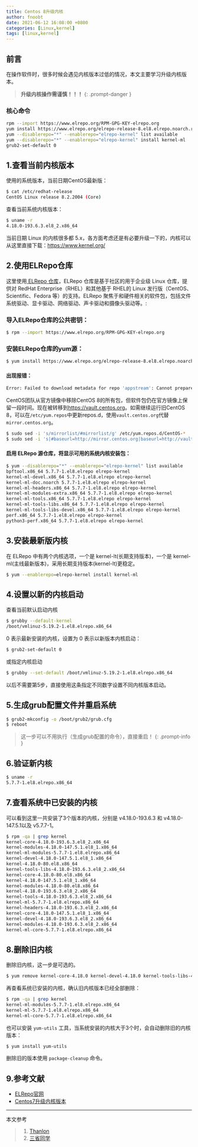 ```yaml
---
title: Centos 8升级内核
author: fnoobt
date: 2021-06-12 16:08:00 +0800
categories: [Linux,kernel]
tags: [linux,kernel]
---
```


## 前言

在操作软件时，很多时候会遇见内核版本过低的情况，本文主要学习升级内核版本。

> **升级内核操作需谨慎！！！**
{: .prompt-danger }

### 核心命令

```bash
rpm --import https://www.elrepo.org/RPM-GPG-KEY-elrepo.org
yum install https://www.elrepo.org/elrepo-release-8.el8.elrepo.noarch.rpm
yum --disablerepo="*" --enablerepo="elrepo-kernel" list available
yum --disablerepo="*" --enablerepo="elrepo-kernel" install kernel-ml
grub2-set-default 0
```

## 1.查看当前内核版本

使用的系统版本，当前日期CentOS最新版：

```bash
$ cat /etc/redhat-release 
CentOS Linux release 8.2.2004 (Core)
```

查看当前系统内核版本：

```bash
$ uname -r
4.18.0-193.6.3.el8_2.x86_64
```

当前日期 Linux 的内核很多都 5.x，各方面考虑还是有必要升级一下的，内核可以从这里直接下载：<https://www.kernel.org/>

## 2.使用ELRepo仓库

这里使用[ ELRepo 仓库](http://elrepo.org/tiki/tiki-index.php)，ELRepo 仓库是基于社区的用于企业级 Linux 仓库，提供对 RedHat Enterprise（RHEL）和其他基于 RHEL的 Linux 发行版（CentOS、Scientific、Fedora 等）的支持。ELRepo 聚焦于和硬件相关的软件包，包括文件系统驱动、显卡驱动、网络驱动、声卡驱动和摄像头驱动等。:

### 导入ELRepo仓库的公共密钥：

```bash
$ rpm --import https://www.elrepo.org/RPM-GPG-KEY-elrepo.org
```

### 安装ELRepo仓库的yum源：

```bash
$ yum install https://www.elrepo.org/elrepo-release-8.el8.elrepo.noarch.rpm
```

#### 出现报错：

```bash
Error: Failed to download metadata for repo 'appstream': Cannot prepare internal mirrorlist: No URLs in mirrorlist
```

CentOS团队从官方镜像中移除CentOS 8的所有包，但软件包仍在官方镜像上保留一段时间。现在被转移到<https://vault.centos.org>。如需继续运行旧CentOS 8，可以在`/etc/yum.repos`中更新repos.d，使用`vault.centos.org`代替`mirror.centos.org`。

```bash
$ sudo sed -i 's/mirrorlist/#mirrorlist/g' /etc/yum.repos.d/CentOS-*
$ sudo sed -i 's|#baseurl=http://mirror.centos.org|baseurl=http://vault.centos.org|g' /etc/yum.repos
```

#### 启用 ELRepo 源仓库，将显示可用的系统内核安装包：

```bash
$ yum --disablerepo="*" --enablerepo="elrepo-kernel" list available
bpftool.x86_64 5.7.7-1.el8.elrepo elrepo-kernel
kernel-ml-devel.x86_64 5.7.7-1.el8.elrepo elrepo-kernel
kernel-ml-doc.noarch 5.7.7-1.el8.elrepo elrepo-kernel
kernel-ml-headers.x86_64 5.7.7-1.el8.elrepo elrepo-kernel
kernel-ml-modules-extra.x86_64 5.7.7-1.el8.elrepo elrepo-kernel
kernel-ml-tools.x86_64 5.7.7-1.el8.elrepo elrepo-kernel
kernel-ml-tools-libs.x86_64 5.7.7-1.el8.elrepo elrepo-kernel
kernel-ml-tools-libs-devel.x86_64 5.7.7-1.el8.elrepo elrepo-kernel
perf.x86_64 5.7.7-1.el8.elrepo elrepo-kernel
python3-perf.x86_64 5.7.7-1.el8.elrepo elrepo-kernel
```

## 3.安装最新版内核

在 ELRepo 中有两个内核选项，一个是 kernel-lt(长期支持版本)，一个是 kernel-ml(主线最新版本)，采用长期支持版本(kernel-lt)更稳定。

```bash
$ yum --enablerepo=elrepo-kernel install kernel-ml
```

## 4.设置以新的内核启动

查看当前默认启动内核

```bash
$ grubby --default-kernel
/boot/vmlinuz-5.19.2-1.el8.elrepo.x86_64
```

0 表示最新安装的内核，设置为 0 表示以新版本内核启动：

```bash
$ grub2-set-default 0
```

或指定内核启动

```bash
$ grubby --set-default /boot/vmlinuz-5.19.2-1.el8.elrepo.x86_64
```

以后不需要第5步，直接使用这条指定不同数字设置不同内核版本启动。

## 5.生成grub配置文件并重启系统

```bash
$ grub2-mkconfig -o /boot/grub2/grub.cfg
$ reboot
```

> 这一步可以不用执行（生成grub配置的命令），直接重启！
{: .prompt-info }

## 6.验证新内核

```bash
$ uname -r
5.7.7-1.el8.elrepo.x86_64
```

## 7.查看系统中已安装的内核

可以看到这里一共安装了3个版本的内核，分别是 v4.18.0-193.6.3 和 v4.18.0-147.5.1以及 v5.7.7-1。

```bash
$ rpm -qa | grep kernel
kernel-core-4.18.0-193.6.3.el8_2.x86_64
kernel-modules-4.18.0-147.5.1.el8_1.x86_64
kernel-ml-modules-5.7.7-1.el8.elrepo.x86_64
kernel-devel-4.18.0-147.5.1.el8_1.x86_64
kernel-4.18.0-80.el8.x86_64
kernel-tools-libs-4.18.0-193.6.3.el8_2.x86_64
kernel-core-4.18.0-80.el8.x86_64
kernel-4.18.0-147.5.1.el8_1.x86_64
kernel-modules-4.18.0-80.el8.x86_64
kernel-4.18.0-193.6.3.el8_2.x86_64
kernel-tools-4.18.0-193.6.3.el8_2.x86_64
kernel-ml-5.7.7-1.el8.elrepo.x86_64
kernel-headers-4.18.0-193.6.3.el8_2.x86_64
kernel-core-4.18.0-147.5.1.el8_1.x86_64
kernel-devel-4.18.0-193.6.3.el8_2.x86_64
kernel-modules-4.18.0-193.6.3.el8_2.x86_64
kernel-ml-core-5.7.7-1.el8.elrepo.x86_64
```

## 8.删除旧内核

删除旧内核，这一步是可选的。

```bash
$ yum remove kernel-core-4.18.0 kernel-devel-4.18.0 kernel-tools-libs-4.18.0 kernel-headers-4.18.0
```

再查看系统已安装的内核，确认旧内核版本已经全部删除：

```bash
$ rpm -qa | grep kernel
kernel-ml-modules-5.7.7-1.el8.elrepo.x86_64
kernel-ml-5.7.7-1.el8.elrepo.x86_64
kernel-ml-core-5.7.7-1.el8.elrepo.x86_64
```

也可以安装 `yum-utils` 工具，当系统安装的内核大于3个时，会自动删除旧的内核版本：

```bash
$ yum install yum-utils
```

删除旧的版本使用 `package-cleanup` 命令。

## 9.参考文献

- [ELRepo官网](http://elrepo.org/tiki/index.php)  
- [Centos7升级内核版本](https://www.cnblogs.com/xzkzzz/p/9627658.html)

****

本文参考

> 1. [Thanlon](https://blog.csdn.net/Thanlon/java/article/details/107193301)  
> 2. [三省同学](https://blog.csdn.net/qq_35764295/article/details/126411421)